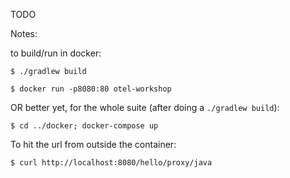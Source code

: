 TODO

Notes:

to build/run in docker:

` $ ./gradlew build `

` $ docker run -p8080:80 otel-workshop `

OR better yet, for the whole suite (after doing a `./gradlew build`):

` $ cd ../docker; docker-compose up `

To hit the url from outside the container:

` $ curl http://localhost:8080/hello/proxy/java `

